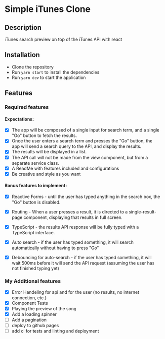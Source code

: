 # Simple iTunes Clone

## Description
iTunes search preview on top of the iTunes API with react

## Installation
- Clone the repository
- Run `yarn start` to install the dependencies
- Run `yarn dev` to start the application

## Features

### Required features

#### Expectations:
- [x] The app will be composed of a single input for search term, and a single "Go" button to fetch the results.
- [x] Once the user enters a search term and presses the "Go" button, the app will send a search query to the API, and display the results.
- [x] The results will be displayed in a list.
- [x] The API call will not be made from the view component, but from a separate service class.
- [x] A ReadMe with features included and configurations
- [x] Be creative and style as you want

#### Bonus features to implement:
- [x] Reactive Forms - until the user has typed anything in the search box, the "Go" button is disabled.
- [x] Routing - When a user presses a result, it is directed to a single-result-page component, displaying that results in full screen.
- [x] TypeScript - the results API response will be fully typed with a TypeScript interface.
- [x] Auto search - if the user has typed something, it will search automatically without having to press "Go"
- [x] Debouncing for auto-search - if the user has typed something, it will wait 500ms before it will send the API request (assuming the user has not finished typing yet)


### My Additional features
- [x] Error Handeling for api and for the user (no results, no internet connection, etc.)
- [x] Component Tests
- [x] Playing the preview of the song
- [x] Add a loading spinner
- [ ] Add a pagination
- [ ] deploy to github pages
- [ ] add ci for tests and linting and deployment
